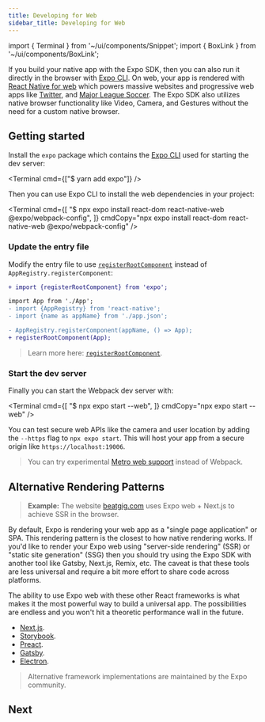 ```yaml
---
title: Developing for Web
sidebar_title: Developing for Web
---
```


import { Terminal } from '~/ui/components/Snippet';
import { BoxLink } from '~/ui/components/BoxLink';

If you build your native app with the Expo SDK, then you can also run it directly in the browser with [Expo CLI](/workflow/expo-cli#develop). On web, your app is rendered with [React Native for web](https://github.com/necolas/react-native-web) which powers massive websites and progressive web apps like [Twitter](https://mobile.twitter.com/), and [Major League Soccer](https://matchcenter.mlssoccer.com/). The Expo SDK also utilizes native browser functionality like Video, Camera, and Gestures without the need for a custom native browser.

## Getting started

Install the `expo` package which contains the [Expo CLI](/workflow/expo-cli.md) used for starting the dev server:

<Terminal cmd={["$ yarn add expo"]} />

Then you can use Expo CLI to install the web dependencies in your project:

<Terminal cmd={[
"$ npx expo install react-dom react-native-web @expo/webpack-config",
]} cmdCopy="npx expo install react-dom react-native-web @expo/webpack-config" />

### Update the entry file

Modify the entry file to use [`registerRootComponent`](/versions/latest/sdk/register-root-component) instead of `AppRegistry.registerComponent`:

```diff
+ import {registerRootComponent} from 'expo';

import App from './App';
- import {AppRegistry} from 'react-native';
- import {name as appName} from './app.json';

- AppRegistry.registerComponent(appName, () => App);
+ registerRootComponent(App);
```

> Learn more here: [`registerRootComponent`](/versions/latest/sdk/register-root-component#registerrootcomponentcomponent).

### Start the dev server

Finally you can start the Webpack dev server with:

<Terminal cmd={[
"$ npx expo start --web",
]} cmdCopy="npx expo start --web" />

You can test secure web APIs like the camera and user location by adding the `--https` flag to `npx expo start`. This will host your app from a secure origin like `https://localhost:19006`.

> You can try experimental [Metro web support](/guides/customizing-metro#web-support) instead of Webpack.

## Alternative Rendering Patterns

> **Example:** The website [beatgig.com](https://beatgig.com/) uses Expo web + Next.js to achieve SSR in the browser.

By default, Expo is rendering your web app as a "single page application" or SPA. This rendering pattern is the closest to how native rendering works. If you'd like to render your Expo web using "server-side rendering" (SSR) or "static site generation" (SSG) then you should try using the Expo SDK with another tool like Gatsby, Next.js, Remix, etc. The caveat is that these tools are less universal and require a bit more effort to share code across platforms.

The ability to use Expo web with these other React frameworks is what makes it the most powerful way to build a universal app. The possibilities are endless and you won't hit a theoretic performance wall in the future.

- [Next.js](/guides/using-nextjs).
- [Storybook](https://github.com/expo/examples/tree/master/with-storybook).
- [Preact](https://github.com/expo/examples/tree/master/with-preact).
- [Gatsby](https://github.com/expo/examples/tree/master/with-gatsby).
- [Electron](https://github.com/expo/examples/tree/master/with-electron).

> Alternative framework implementations are maintained by the Expo community.

## Next

<BoxLink title="Publishing websites" description="Export your website and upload to any web host." href="/distribution/publishing-websites" />
<BoxLink title="Progressive web app" description="Learn how to make your website run offline." href="/guides/progressive-web-apps" />
<BoxLink title="Responsive design" description="Make your website work across different screens." href="https://blog.expo.dev/media-queries-with-react-native-for-ios-android-and-web-e0b73ed5777b" />
